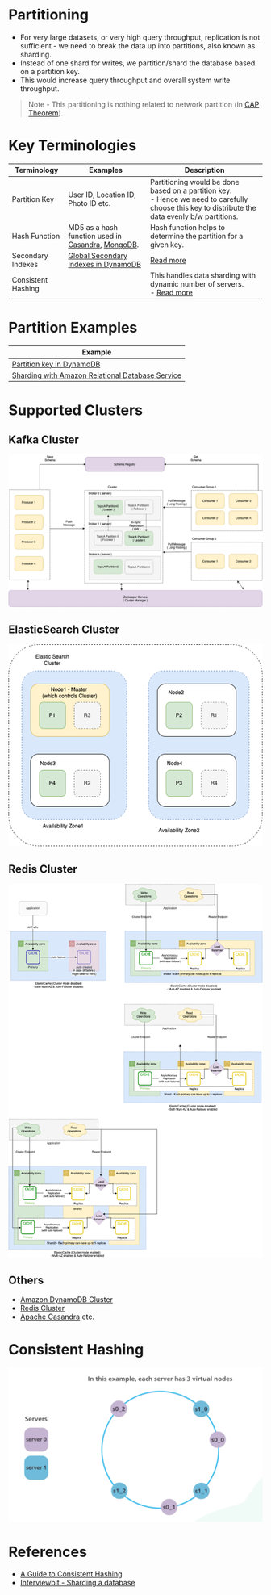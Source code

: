 # Partitioning
- For very large datasets, or very high query throughput, replication is not sufficient - we need to break the data up into partitions, also known as sharding.
- Instead of one shard for writes, we partition/shard the database based on a partition key. 
- This would increase query throughput and overall system write throughput.

> Note - This partitioning is nothing related to network partition (in [CAP Theorem](PACELCTheorem/CAPTheorem.md)).

# Key Terminologies

| Terminology        | Examples                                                                                                                          | Description                                                                                                                                          |
|--------------------|-----------------------------------------------------------------------------------------------------------------------------------|------------------------------------------------------------------------------------------------------------------------------------------------------|
| Partition Key      | User ID, Location ID, Photo ID etc.                                                                                               | Partitioning would be done based on a partition key. <br/>- Hence we need to carefully choose this key to distribute the data evenly b/w partitions. |
| Hash Function      | MD5 as a hash function used in [Casandra](../NoSQL-Databases/ApacheCasandra.md), [MongoDB](../NoSQL-Databases/MongoDB/Readme.md). | Hash function helps to determine the partition for a given key.                                                                                      |
| Secondary Indexes  | [Global Secondary Indexes in DynamoDB](../../../2_AWSComponents/6_DatabaseServices/AmazonDynamoDB/Readme.md)                      | [Read more](../2_DataStructuresDB/Indexing.md)                                                                                                       |
| Consistent Hashing |                                                                                                                                   | This handles data sharding with dynamic number of servers.<br/>- [Read more](https://www.youtube.com/watch?v=UF9Iqmg94tk)                            |

# Partition Examples

| Example                                                                                                                                     |
|---------------------------------------------------------------------------------------------------------------------------------------------|
| [Partition key in DynamoDB](../../../2_AWSComponents/6_DatabaseServices/AmazonDynamoDB/Partioning.md)                                       |
| [Sharding with Amazon Relational Database Service](https://aws.amazon.com/blogs/database/sharding-with-amazon-relational-database-service/) |

# Supported Clusters

## Kafka Cluster

![](../../4_MessageBrokers/assests/Kafka-Architecture.drawio.png)

## ElasticSearch Cluster

![](../Search-DBs/ElasticSearch/assests/ElasticSearch-Cluster.png)

## Redis Cluster

![](../../../2_AWSComponents/6_DatabaseServices/AmazonElasticCache/assets/ElasticCache-Multi-AZ.drawio.png)

## Others
- [Amazon DynamoDB Cluster](../../../2_AWSComponents/6_DatabaseServices/AmazonDynamoDB/Partioning.md)
- [Redis Cluster](../In-Memory-Cache/Redis/RedisCluster.md)
- [Apache Casandra](../NoSQL-Databases/ApacheCasandra.md) etc.

# Consistent Hashing

![img.png](assets/consistent_sharding.png)

# References
- [A Guide to Consistent Hashing](https://www.toptal.com/big-data/consistent-hashing)
- [Interviewbit - Sharding a database](https://www.interviewbit.com/problems/sharding-a-database/)
